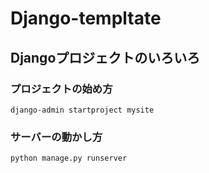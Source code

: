 # Django-templtate

## Djangoプロジェクトのいろいろ
### プロジェクトの始め方
```
django-admin startproject mysite
```

### サーバーの動かし方
```shell
python manage.py runserver
```